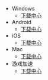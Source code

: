 * Windows
	* [下载中心](Windows/download.md)
* Android
	* [下载中心](Android/download.md)
* iOS
	* [下载中心](iOS/download.md)
* Mac
	* [下载中心](Mac/download.md)
* 游戏加速
	* [下载中心](GamesSpeeder/download.md)